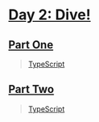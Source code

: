 # [Day 2: Dive!](https://adventofcode.com/2021/day/2)

## [Part One](https://adventofcode.com/2021/day/2#part1)

> [TypeScript](/solutions/typescript/2021/02/src/p1.ts)

## [Part Two](https://adventofcode.com/2021/day/2#part2)

> [TypeScript](/solutions/typescript/2021/02/src/p2.ts)

